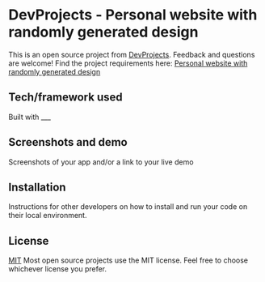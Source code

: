 # DevProjects - Personal website with randomly generated design

This is an open source project from [DevProjects](http://www.codementor.io/projects). Feedback and questions are welcome!
Find the project requirements here: [Personal website with randomly generated design](https://www.codementor.io/projects/web/personal-website-with-randomly-generated-design-atx32ht3j3)

## Tech/framework used
Built with ___

## Screenshots and demo
Screenshots of your app and/or a link to your live demo

## Installation
Instructions for other developers on how to install and run your code on their local environment.

## License
[MIT](https://choosealicense.com/licenses/mit/)
Most open source projects use the MIT license. Feel free to choose whichever license you prefer.
